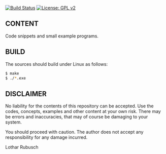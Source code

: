 [![Build Status](https://travis-ci.com/Rubusch/c.svg?branch=master)](https://travis-ci.com/Rubusch/c)
[![License: GPL v2](https://img.shields.io/badge/License-GPL%20v2-blue.svg)](https://www.gnu.org/licenses/old-licenses/gpl-2.0.en.html)

## CONTENT

Code snippets and small example programs.


## BUILD

The sources should build under Linux as follows:

```bash
$ make
$ ./*.exe
```


## DISCLAIMER

No liability for the contents of this repository can be accepted. Use the codes,
concepts, examples and other content at your own risk. There may be errors and
inaccuracies, that may of course be damaging to your system.

You should proceed with caution. The author does not accept any responsibility
for any damage incurred.

Lothar Rubusch
